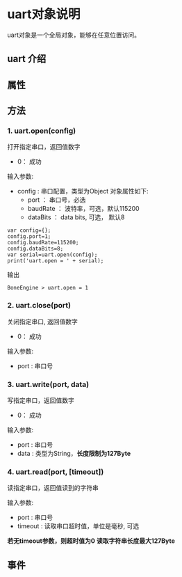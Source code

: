 
# uart对象说明

uart对象是一个全局对象，能够在任意位置访问。



## uart 介绍


## 属性



## 方法

### **1. uart.open(config)**
打开指定串口，返回值数字
- 0： 成功

输入参数:
- config : 串口配置，类型为Object
    对象属性如下:
    - port     ： 串口号，必选
    - baudRate ： 波特率，可选，默认115200
    - dataBits ： data bits, 可选， 默认8

```
var config={};
config.port=1;
config.baudRate=115200;
config.dataBits=8;
var serial=uart.open(config);
print('uart.open = ' + serial);
```
输出
```
BoneEngine > uart.open = 1
```

### **2. uart.close(port)**
关闭指定串口, 返回值数字
- 0： 成功

输入参数:
- port : 串口号



### **3. uart.write(port, data)**
写指定串口，返回值数字
- 0： 成功

输入参数:
- port : 串口号
- data : 类型为String，**长度限制为127Byte**


### **4. uart.read(port, [timeout])**
读指定串口，返回值读到的字符串


输入参数:
- port    : 串口号
- timeout : 读取串口超时值，单位是毫秒, 可选

**若无timeout参数，则超时值为0**
**读取字符串长度最大127Byte**

## 事件
 